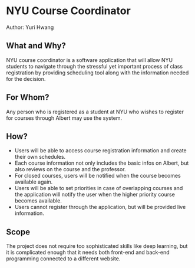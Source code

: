 # NYU Course Coordinator
Author: Yuri Hwang

## What and Why?
NYU course coordinator is a software application that will allow NYU students to navigate through the stressful yet important process of class registration by providing scheduling tool along with the information needed for the decision.

## For Whom?
Any person who is registered as a student at NYU who wishes to register for courses through Albert may use the system.

## How?
* Users will be able to access course registration information and create their own schedules. 
* Each course information not only includes the basic infos on Albert, but also reviews on the course and the professor.
* For closed courses, users will be notified when the course becomes available again.
* Users will be able to set priorities in case of overlapping courses and the application will notify the user when the higher priority course becomes available.
* Users cannot register through the application, but will be provided live information.


## Scope
The project does not require too sophisticated skills like deep learning, but it is complicated enough that it needs both front-end and back-end programming connected to a different website.
